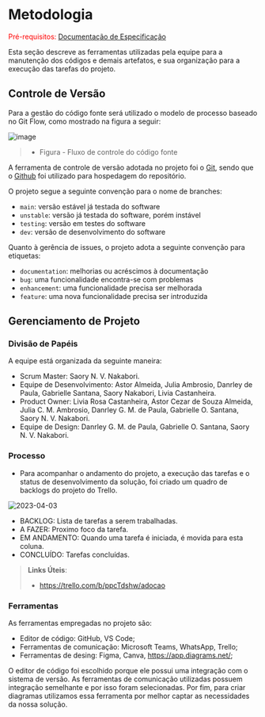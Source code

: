 
# Metodologia

<span style="color:red">Pré-requisitos: <a href="2-Especificação do Projeto.md"> Documentação de Especificação</a></span>

Esta seção descreve as ferramentas utilizadas pela equipe para a manutenção dos códigos e demais artefatos, e sua organização para a execução das tarefas do projeto.

## Controle de Versão

Para a gestão do código fonte será utilizado o modelo de processo baseado no Git Flow, como mostrado na figura a seguir:

![image](https://user-images.githubusercontent.com/108501459/229656717-b2d7f34e-275f-4b46-bb8c-d2c8ce92470a.png)

> - Figura - Fluxo de controle do código fonte


A ferramenta de controle de versão adotada no projeto foi o
[Git](https://git-scm.com/), sendo que o [Github](https://github.com)
foi utilizado para hospedagem do repositório.

O projeto segue a seguinte convenção para o nome de branches:

- `main`: versão estável já testada do software
- `unstable`: versão já testada do software, porém instável
- `testing`: versão em testes do software
- `dev`: versão de desenvolvimento do software

Quanto à gerência de issues, o projeto adota a seguinte convenção para
etiquetas:

- `documentation`: melhorias ou acréscimos à documentação
- `bug`: uma funcionalidade encontra-se com problemas
- `enhancement`: uma funcionalidade precisa ser melhorada
- `feature`: uma nova funcionalidade precisa ser introduzida



## Gerenciamento de Projeto

### Divisão de Papéis

 A equipe está organizada da seguinte maneira:
 - Scrum Master: Saory N. V. Nakabori. 
 - Equipe de Desenvolvimento: Astor Almeida, Julia Ambrosio, Danrley de Paula, Gabrielle Santana, Saory Nakabori, Livia Castanheira.
 - Product Owner: Livia Rosa Castanheira, Astor Cezar de Souza Almeida, Julia C. M. Ambrosio, Danrley G. M. de Paula, Gabrielle O. Santana, Saory N. V. Nakabori.
 - Equipe de Design: Danrley G. M. de Paula, Gabrielle O. Santana, Saory N. V. Nakabori.

### Processo

- Para acompanhar o andamento do projeto, a execução das tarefas e o status de desenvolvimento da solução, foi criado um quadro de backlogs do projeto do Trello.

![2023-04-03](https://user-images.githubusercontent.com/108501459/229648074-cdc17ec2-988c-45be-a7a2-f47f650d3d9a.png)

- BACKLOG: Lista de tarefas a serem trabalhadas.
- A FAZER: Proximo foco da tarefa.
- EM ANDAMENTO: Quando uma tarefa é iniciada, é movida para esta coluna.
- CONCLUÍDO: Tarefas concluídas.


 


> **Links Úteis**:
> - https://trello.com/b/ppcTdshw/adocao


### Ferramentas

As ferramentas empregadas no projeto são:

- Editor de código: GitHub, VS Code;
- Ferramentas de comunicação: Microsoft Teams, WhatsApp, Trello;
- Ferramentas de desing: Figma, Canva, https://app.diagrams.net/;

O editor de código foi escolhido porque ele possui uma integração com o
sistema de versão. As ferramentas de comunicação utilizadas possuem
integração semelhante e por isso foram selecionadas. Por fim, para criar
diagramas utilizamos essa ferramenta por melhor captar as
necessidades da nossa solução.



